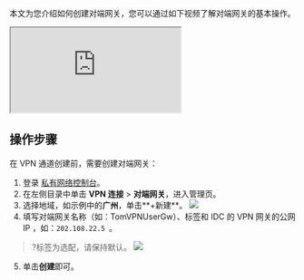 本文为您介绍如何创建对端网关，您可以通过如下视频了解对端网关的基本操作。
<div class="doc-video-mod"><iframe src="https://cloud.tencent.com/edu/learning/quick-play/1786-20143?source=gw.doc.media&withPoster=1&notip=1"></iframe></div>

## 操作步骤
在 VPN 通道创建前，需要创建对端网关：
1. 登录 [私有网络控制台](https://console.cloud.tencent.com/vpc/vpc?rid=1)。
2. 在左侧目录中单击 **VPN 连接** > **对端网关**，进入管理页。
3. 选择地域，如示例中的**广州**，单击**+新建**。
![](https://main.qcloudimg.com/raw/679223c482a1c21a9f9e932f803cc4b5.png)
4. 填写对端网关名称（如：TomVPNUserGw）、标签和 IDC 的 VPN 网关的公网 IP ，如：`202.108.22.5 `。
>?标签为选配，请保持默认。
![](https://main.qcloudimg.com/raw/9ec15b565236a8c67bf91c1b453db50b.png)
5. 单击**创建**即可。

